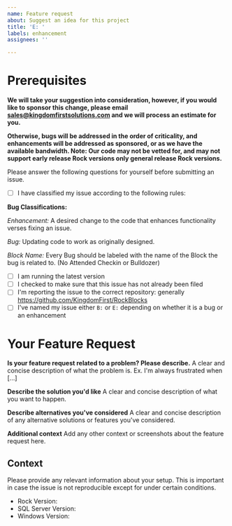 ```yaml
---
name: Feature request
about: Suggest an idea for this project
title: 'E: '
labels: enhancement
assignees: ''

---
```


# Prerequisites
**We will take your suggestion into consideration, however, if you would like to sponsor this change, please email sales@kingdomfirstsolutions.com and we will process an estimate for you.**

**Otherwise, bugs will be addressed in the order of criticality, and enhancements will be addressed as sponsored, or as we have the available bandwidth. Note: Our code may not be vetted for, and may not support early release Rock versions only general release Rock versions.**

Please answer the following questions for yourself before submitting an issue. 

- [ ] I have classified my issue according to the following rules:

**Bug Classifications:**

_Enhancement:_ A desired change to the code that enhances functionality verses fixing an issue.   

_Bug:_ Updating code to work as originally designed.

_Block Name:_ Every Bug should be labeled with the name of the Block the bug is related to. (No Attended Checkin or Bulldozer)

- [ ] I am running the latest version
- [ ] I checked to make sure that this issue has not already been filed
- [ ] I'm reporting the issue to the correct repository: generally https://github.com/KingdomFirst/RockBlocks
- [ ] I've named my issue either `B:` or `E:` depending on whether it is a bug or an enhancement

# Your Feature Request

**Is your feature request related to a problem? Please describe.**
A clear and concise description of what the problem is. Ex. I'm always frustrated when [...]

**Describe the solution you'd like**
A clear and concise description of what you want to happen.

**Describe alternatives you've considered**
A clear and concise description of any alternative solutions or features you've considered.

**Additional context**
Add any other context or screenshots about the feature request here.

## Context

Please provide any relevant information about your setup. This is important in case the issue is not reproducible except for under certain conditions.

* Rock Version:
* SQL Server Version:
* Windows Version:

